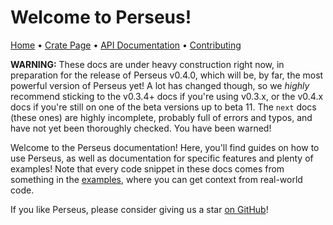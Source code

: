 # Welcome to Perseus!

[Home][repo] • [Crate Page][crate] • [API Documentation][docs] • [Contributing][contrib]

**WARNING:** These docs are under heavy construction right now, in preparation for the release of Perseus v0.4.0, which will be, by far, the most powerful version of Perseus yet! A lot has changed though, so we *highly* recommend sticking to the v0.3.4+ docs if you're using v0.3.x, or the v0.4.x docs if you're still on one of the beta versions up to beta 11. The `next` docs (these ones) are highly incomplete, probably full of errors and typos, and have not yet been thoroughly checked. You have been warned!

Welcome to the Perseus documentation! Here, you'll find guides on how to use Perseus, as well as documentation for specific features and plenty of examples! Note that every code snippet in these docs comes from something in the [examples](https://github.com/arctic-hen7/perseus/tree/main/examples), where you can get context from real-world code.

If you like Perseus, please consider giving us a star [on GitHub](https://github.com/arctic-hen7/perseus)!

[repo]: https://github.com/arctic-hen7/perseus
[crate]: https://crates.io/crates/perseus
[docs]: https://docs.rs/perseus
[contrib]: ./CONTRIBUTING.md

